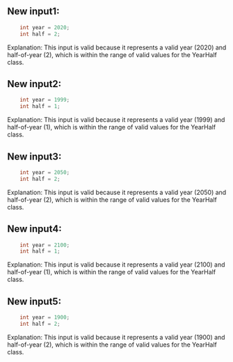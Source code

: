 ## New input1:
```java
    int year = 2020;
    int half = 2;
```
Explanation: This input is valid because it represents a valid year (2020) and half-of-year (2), which is within the range of valid values for the YearHalf class.

## New input2:
```java
    int year = 1999;
    int half = 1;
```
Explanation: This input is valid because it represents a valid year (1999) and half-of-year (1), which is within the range of valid values for the YearHalf class.

## New input3:
```java
    int year = 2050;
    int half = 2;
```
Explanation: This input is valid because it represents a valid year (2050) and half-of-year (2), which is within the range of valid values for the YearHalf class.

## New input4:
```java
    int year = 2100;
    int half = 1;
```
Explanation: This input is valid because it represents a valid year (2100) and half-of-year (1), which is within the range of valid values for the YearHalf class.

## New input5:
```java
    int year = 1900;
    int half = 2;
```
Explanation: This input is valid because it represents a valid year (1900) and half-of-year (2), which is within the range of valid values for the YearHalf class.
